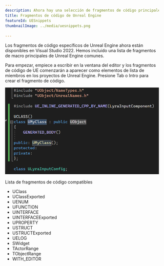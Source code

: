 ```yaml
---
description: Ahora hay una selección de fragmentos de código principales de Unreal Engine a su alcance
title: Fragmentos de código de Unreal Engine
featureId: UESnippets
thumbnailImage: ../media/uesnippets.png

---
```


Los fragmentos de código específicos de Unreal Engine ahora están disponibles en Visual Studio 2022. Hemos incluido una lista de fragmentos de macro principales de Unreal Engine comunes. 

Para empezar, empiece a escribir en la ventana del editor y los fragmentos de código de UE comenzarán a aparecer como elementos de lista de miembros en los proyectos de Unreal Engine. Presione Tab o Intro para crear el fragmento de código.

![Fragmentos de código de UE](../media/uesnippets.png "Ejemplo de fragmentos de código de UE")

Lista de fragmentos de código compatibles
- UClass
- UClassExported
- UENUM
- UFUNCTION
- UINTERFACE
- UINTERFACEExported
- UPROPERTY
- USTRUCT
- USTRUCTExported
- UELOG
- SWidget
- TActorRange
- TObjectRange
- WITH_EDITOR
